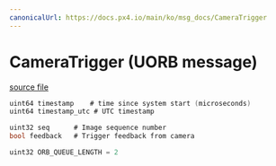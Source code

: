 ```yaml
---
canonicalUrl: https://docs.px4.io/main/ko/msg_docs/CameraTrigger
---
```


# CameraTrigger (UORB message)



[source file](https://github.com/PX4/PX4-Autopilot/blob/release/1.14/msg/CameraTrigger.msg)

```c
uint64 timestamp    # time since system start (microseconds)
uint64 timestamp_utc # UTC timestamp

uint32 seq      # Image sequence number
bool feedback   # Trigger feedback from camera

uint32 ORB_QUEUE_LENGTH = 2

```
